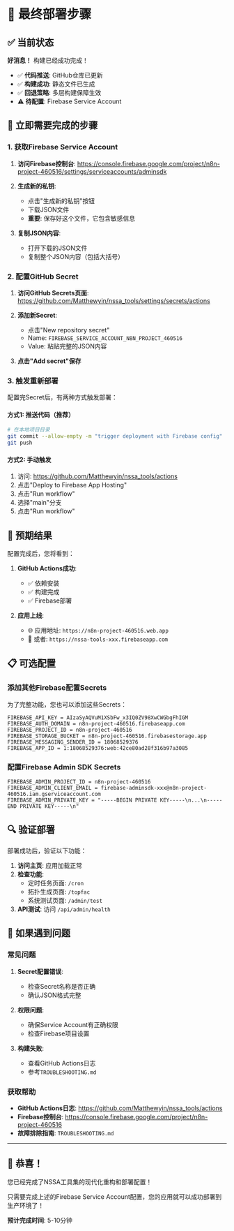 # 🎉 最终部署步骤

## ✅ 当前状态

**好消息！** 构建已经成功完成！

- ✅ **代码推送**: GitHub仓库已更新
- ✅ **构建成功**: 静态文件已生成
- ✅ **回退策略**: 多层构建保障生效
- ⚠️ **待配置**: Firebase Service Account

## 🔧 立即需要完成的步骤

### 1. 获取Firebase Service Account

1. **访问Firebase控制台**:
   https://console.firebase.google.com/project/n8n-project-460516/settings/serviceaccounts/adminsdk

2. **生成新的私钥**:
   - 点击"生成新的私钥"按钮
   - 下载JSON文件
   - **重要**: 保存好这个文件，它包含敏感信息

3. **复制JSON内容**:
   - 打开下载的JSON文件
   - 复制整个JSON内容（包括大括号）

### 2. 配置GitHub Secret

1. **访问GitHub Secrets页面**:
   https://github.com/Matthewyin/nssa_tools/settings/secrets/actions

2. **添加新Secret**:
   - 点击"New repository secret"
   - Name: `FIREBASE_SERVICE_ACCOUNT_N8N_PROJECT_460516`
   - Value: 粘贴完整的JSON内容

3. **点击"Add secret"保存**

### 3. 触发重新部署

配置完Secret后，有两种方式触发部署：

#### 方式1: 推送代码（推荐）
```bash
# 在本地项目目录
git commit --allow-empty -m "trigger deployment with Firebase config"
git push
```

#### 方式2: 手动触发
1. 访问: https://github.com/Matthewyin/nssa_tools/actions
2. 点击"Deploy to Firebase App Hosting"
3. 点击"Run workflow"
4. 选择"main"分支
5. 点击"Run workflow"

## 🎯 预期结果

配置完成后，您将看到：

1. **GitHub Actions成功**:
   - ✅ 依赖安装
   - ✅ 构建完成
   - ✅ Firebase部署

2. **应用上线**:
   - 🌐 应用地址: `https://n8n-project-460516.web.app`
   - 🔗 或者: `https://nssa-tools-xxx.firebaseapp.com`

## 📋 可选配置

### 添加其他Firebase配置Secrets

为了完整功能，您也可以添加这些Secrets：

```
FIREBASE_API_KEY = AIzaSyAQVuM1XSbFw_x3IQ0ZV98XwCWGbgFhIGM
FIREBASE_AUTH_DOMAIN = n8n-project-460516.firebaseapp.com
FIREBASE_PROJECT_ID = n8n-project-460516
FIREBASE_STORAGE_BUCKET = n8n-project-460516.firebasestorage.app
FIREBASE_MESSAGING_SENDER_ID = 18068529376
FIREBASE_APP_ID = 1:18068529376:web:42ce80ad28f316b97a3085
```

### 配置Firebase Admin SDK Secrets

```
FIREBASE_ADMIN_PROJECT_ID = n8n-project-460516
FIREBASE_ADMIN_CLIENT_EMAIL = firebase-adminsdk-xxx@n8n-project-460516.iam.gserviceaccount.com
FIREBASE_ADMIN_PRIVATE_KEY = "-----BEGIN PRIVATE KEY-----\n...\n-----END PRIVATE KEY-----\n"
```

## 🔍 验证部署

部署成功后，验证以下功能：

1. **访问主页**: 应用加载正常
2. **检查功能**: 
   - 定时任务页面: `/cron`
   - 拓扑生成页面: `/topfac`
   - 系统测试页面: `/admin/test`
3. **API测试**: 访问 `/api/admin/health`

## 🚨 如果遇到问题

### 常见问题

1. **Secret配置错误**:
   - 检查Secret名称是否正确
   - 确认JSON格式完整

2. **权限问题**:
   - 确保Service Account有正确权限
   - 检查Firebase项目设置

3. **构建失败**:
   - 查看GitHub Actions日志
   - 参考`TROUBLESHOOTING.md`

### 获取帮助

- **GitHub Actions日志**: https://github.com/Matthewyin/nssa_tools/actions
- **Firebase控制台**: https://console.firebase.google.com/project/n8n-project-460516
- **故障排除指南**: `TROUBLESHOOTING.md`

---

## 🎊 恭喜！

您已经完成了NSSA工具集的现代化重构和部署配置！

只需要完成上述的Firebase Service Account配置，您的应用就可以成功部署到生产环境了！

**预计完成时间**: 5-10分钟
